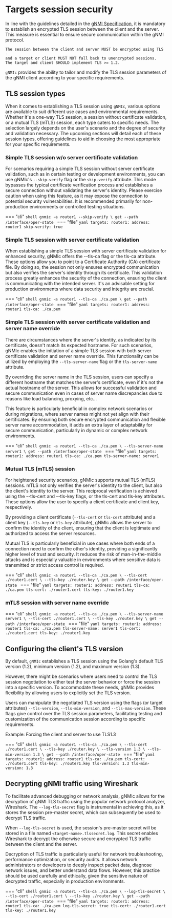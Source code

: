 # Targets session security

In line with the guidelines detailed in the [gNMI Specification](https://github.com/openconfig/reference/blob/master/rpc/gnmi/gnmi-specification.md#31-session-security-authentication-and-rpc-authorization), it is mandatory to establish an encrypted TLS session between the client and the server. This measure is essential to ensure secure communication within the gNMI protocol.

```text
The session between the client and server MUST be encrypted using TLS - 
and a target or client MUST NOT fall back to unencrypted sessions. 
The target and client SHOULD implement TLS >= 1.2.
```

`gNMIc` provides the ability to tailor and modify the TLS session parameters of the gNMI client according to your specific requirements.

## TLS session types

When it comes to establishing a TLS session using `gNMIc`, various options are available to suit different use cases and environmental requirements. Whether it's a one-way TLS session, a session without certificate validation, or a mutual TLS (mTLS) session, each type caters to specific needs. The selection largely depends on the user's scenario and the degree of security and validation necessary. The upcoming sections will detail each of these session types, offering guidelines to aid in choosing the most appropriate for your specific requirements.

### Simple TLS session w/o server certificate validation

For scenarios requiring a simple TLS session without server certificate validation, such as in certain testing or development environments, you can use gNMIc's `--skip-verify` flag or the `skip-verify` attribute. This mode bypasses the typical certificate verification process and establishes a secure connection without validating the server's identity. Please exercise caution when using this feature, as it may expose the connection to potential security vulnerabilities. It is recommended primarily for non-production environments or controlled testing situations.

=== "cli"
    ```shell
    gnmic -a router1 --skip-verify \
                 get --path /interface/oper-state
    ```
=== "file"
    ```yaml
    targets:
      router1:
        address: router1
        skip-verify: true
    ```

### Simple TLS session with server certificate validation

When establishing a simple TLS session with server certificate validation for enhanced security, gNMIc offers the --tls-ca flag or the tls-ca attribute. These options allow you to point to a Certificate Authority (CA) certificate file. By doing so, the session not only ensures encrypted communication but also verifies the server's identity through its certificate. This validation process greatly enhances the security of the connection, ensuring the client is communicating with the intended server. It's an advisable setting for production environments where data security and integrity are crucial.

=== "cli"
    ```shell
    gnmic -a router1 --tls-ca ./ca.pem \
                    get --path /interface/oper-state
    ```
=== "file"
    ```yaml
    targets:
      router1:
        address: router1
        tls-ca: ./ca.pem
    ```

### Simple TLS session with server certificate validation and server name override

There are circumstances where the server's identity, as indicated by its certificate, doesn't match its expected hostname. For such scenarios, gNMIc enables the initiation of a simple TLS session with both server certificate validation and server name override. This functionality can be utilized by employing the `--tls-server-name` flag or the `tls-server-name` attribute.

By overriding the server name in the TLS session, users can specify a different hostname that matches the server's certificate, even if it's not the actual hostname of the server. This allows for successful validation and secure communication even in cases of server name discrepancies due to reasons like load balancing, proxying, etc...

This feature is particularly beneficial in complex network scenarios or during migrations, where server names might not yet align with their certificates. By ensuring both secure encrypted communication and flexible server name accommodation, it adds an extra layer of adaptability for secure communication, particularly in dynamic or complex network environments.

=== "cli"
    ```shell
    gnmic -a router1 --tls-ca ./ca.pem \
                    --tls-server-name server1 \
                    get --path /interface/oper-state
    ```
=== "file"
    ```yaml
    targets:
      router1:
        address: router1
        tls-ca: ./ca.pem
        tls-server-name: server1
    ```

### Mutual TLS (mTLS) session

For heightened security scenarios, gNMIc supports mutual TLS (mTLS) sessions. mTLS not only verifies the server's identity to the client, but also the client's identity to the server. This reciprocal verification is achieved using the --tls-cert and --tls-key flags, or the tls-cert and tls-key attributes. These options allow the user to specify a client certificate and client key, respectively.

By providing a client certificate (`--tls-cert` or `tls-cert` attribute) and a client key (`--tls-key` or `tls-key` attribute), gNMIc allows the server to confirm the identity of the client, ensuring that the client is legitimate and authorized to access the server resources.

Mutual TLS is particularly beneficial in use cases where both ends of a connection need to confirm the other's identity, providing a significantly higher level of trust and security. It reduces the risk of man-in-the-middle attacks and is especially valuable in environments where sensitive data is transmitted or strict access control is required.

=== "cli"
    ```shell
    gnmic -a router1 --tls-ca ./ca.pem \
                    --tls-cert ./router1.cert \
                    --tls-key ./router.key \
                    get --path /interface/oper-state
    ```
=== "file"
    ```yaml
    targets:
      router1:
        address: router1
        tls-ca: ./ca.pem
        tls-cert: ./router1.cert
        tls-key: ./router1.key
    ```

### mTLS session with server name override

=== "cli"
    ```shell
    gnmic -a router1 --tls-ca ./ca.pem \
                    --tls-server-name server1 \
                    --tls-cert ./router1.cert \
                    --tls-key ./router.key \
                    get --path /interface/oper-state
    ```
=== "file"
    ```yaml
    targets:
      router1:
        address: router1
        tls-ca: ./ca.pem
        tls-server-name: server1
        tls-cert: ./router1.cert
        tls-key: ./router1.key
    ```

## Configuring the client's TLS version

By default, `gNMIc` establishes a TLS session using the Golang's default TLS version (1.2), minimum version (1.2), and maximum version (1.3).

However, there might be scenarios where users need to control the TLS session negotiation to either test the server behavior or force the session into a specific version. To accommodate these needs, gNMIc provides flexibility by allowing users to explicitly set the TLS version.

Users can manipulate the negotiated TLS version using the flags (or target attributes) `--tls-version`, `--tls-min-version`, and `--tls-max-version`. These flags give control over the TLS session parameters, facilitating testing and customization of the communication session according to specific requirements.

Example: Forcing the client and server to use TLS1.3

=== "cli"
    ```shell
    gnmic -a router1 --tls-ca ./ca.pem \
                    --tls-cert ./router1.cert \
                    --tls-key ./router.key \
                    --tls-version 1.3 \
                    --tls-min-version 1.3 \
                    get --path /interface/oper-state
    ```
=== "file"
    ```yaml
    targets:
      router1:
        address: router1
        tls-ca: ./ca.pem
        tls-cert: ./router1.cert
        tls-key: ./router1.key
        tls-version: 1.3
        tls-min-version: 1.3
    ```

## Decrypting gNMI traffic using Wireshark

To facilitate advanced debugging or network analysis, gNMIc allows for the decryption of gNMI TLS traffic using the popular network protocol analyzer, Wireshark. The `--log-tls-secret` flag is instrumental in achieving this, as it stores the session pre-master secret, which can subsequently be used to decrypt TLS traffic.

When `--log-tls-secret` is used, the session's pre-master secret will be stored in a file named `<target-name>.tlssecret.log`. This secret enables Wireshark to decrypt the otherwise secure and encrypted TLS traffic between the client and the server.

Decryption of TLS traffic is particularly useful for network troubleshooting, performance optimization, or security audits. It allows network administrators or developers to deeply inspect packet data, diagnose network issues, and better understand data flows. However, this practice should be used carefully and ethically, given the sensitive nature of decrypted traffic, especially in production environments.

=== "cli"
    ```shell
    gnmic -a router1 --tls-ca ./ca.pem \
                    --log-tls-secret \
                    --tls-cert ./router1.cert \
                    --tls-key ./router.key \
                    get --path /interface/oper-state
    ```
=== "file"
    ```yaml
    targets:
      router1:
        address: router1
        tls-ca: ./ca.pem
        log-tls-secret: true
        tls-cert: ./router1.cert
        tls-key: ./router1.key
    ```
